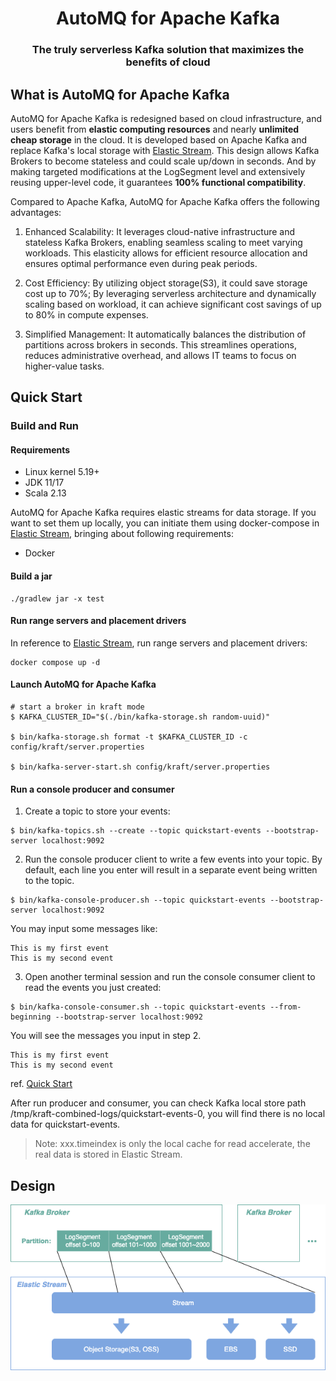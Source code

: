 <h1 align="center">
AutoMQ for Apache Kafka
</h1>
<h3 align="center">
    The truly serverless Kafka solution that maximizes the benefits of cloud
</h3>

## What is AutoMQ for Apache Kafka
AutoMQ for Apache Kafka is redesigned based on cloud infrastructure, and users 
benefit from 
**elastic computing resources** and nearly **unlimited cheap storage** in 
the cloud. It is developed based on Apache Kafka and replace Kafka's local storage with  [Elastic Stream](https://github.com/AutoMQ/elastic-stream). This design allows Kafka Brokers to become stateless and could scale up/down in seconds. And by making targeted modifications at the LogSegment level and extensively reusing upper-level code, it guarantees **100% functional compatibility**.

Compared to Apache Kafka, AutoMQ for Apache Kafka offers the following advantages:

1. Enhanced Scalability: It leverages cloud-native infrastructure and stateless Kafka Brokers, enabling seamless scaling to meet varying workloads. This elasticity allows for efficient resource allocation and ensures optimal performance even during peak periods.

2. Cost Efficiency: By utilizing object storage(S3), it could save storage cost up to 70%; By leveraging serverless architecture and dynamically scaling based on workload, it can achieve significant cost savings of up to 80% in compute expenses.

3. Simplified Management: It automatically balances the distribution of partitions across brokers in seconds. This streamlines operations, reduces administrative overhead, and allows IT teams to focus on higher-value tasks.


## Quick Start
### Build and Run
#### Requirements
- Linux kernel 5.19+
- JDK 11/17
- Scala 2.13

AutoMQ for Apache Kafka requires elastic streams for data storage. If you want to set them up locally, you can initiate them using docker-compose in [Elastic Stream](https://github.com/AutoMQ/elastic-stream/tree/develop/dist/docker-compose), bringing about following requirements:
- Docker 

#### Build a jar
``` shell
./gradlew jar -x test
```

#### Run range servers and placement drivers
In reference to [Elastic Stream](https://github.com/AutoMQ/elastic-stream/tree/develop/dist/docker-compose), run range servers and placement drivers:
``` shell
docker compose up -d 
```

#### Launch AutoMQ for Apache Kafka
``` shell
# start a broker in kraft mode
$ KAFKA_CLUSTER_ID="$(./bin/kafka-storage.sh random-uuid)"

$ bin/kafka-storage.sh format -t $KAFKA_CLUSTER_ID -c config/kraft/server.properties

$ bin/kafka-server-start.sh config/kraft/server.properties
```

#### Run a console producer and consumer
1. Create a topic to store your events:
``` shell
$ bin/kafka-topics.sh --create --topic quickstart-events --bootstrap-server localhost:9092
```

2. Run the console producer client to write a few events into your topic. By default, each line you enter will result in a separate event being written to the topic.
``` shell
$ bin/kafka-console-producer.sh --topic quickstart-events --bootstrap-server localhost:9092
```
You may input some messages like:
``` shell
This is my first event
This is my second event
```

3. Open another terminal session and run the console consumer client to read the events you just created:
``` shell
$ bin/kafka-console-consumer.sh --topic quickstart-events --from-beginning --bootstrap-server localhost:9092
```
You will see the messages you input in step 2.
``` shell
This is my first event
This is my second event
```
ref. [Quick Start](https://kafka.apache.org/quickstart#quickstart_send)

After run producer and consumer, you can check Kafka local store path /tmp/kraft-combined-logs/quickstart-events-0, you will find there is no local data for quickstart-events.
> Note: xxx.timeindex is only the local cache for read accelerate,
> the real data is stored in Elastic Stream.

## Design
![Arch](docs/images/akf_architecture.png)

